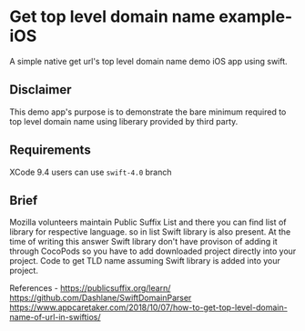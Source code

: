 # Get top level domain name example-iOS
A simple native get url's top level domain name demo iOS app using swift. 

## Disclaimer
This demo app's purpose is to demonstrate the bare minimum required to top level domain name using liberary provided by third party.

 

## Requirements


XCode 9.4 users can use `swift-4.0` branch

## Brief
Mozilla volunteers maintain Public Suffix List and there you can find list of library for respective language. so in list Swift library is also present. At the time of writing this answer Swift library don't have provison of adding it through CocoPods so you have to add downloaded project directly into your project. Code to get TLD name assuming Swift library is added into your project.

References -
  https://publicsuffix.org/learn/
  https://github.com/Dashlane/SwiftDomainParser
  https://www.appcaretaker.com/2018/10/07/how-to-get-top-level-domain-name-of-url-in-swiftios/
